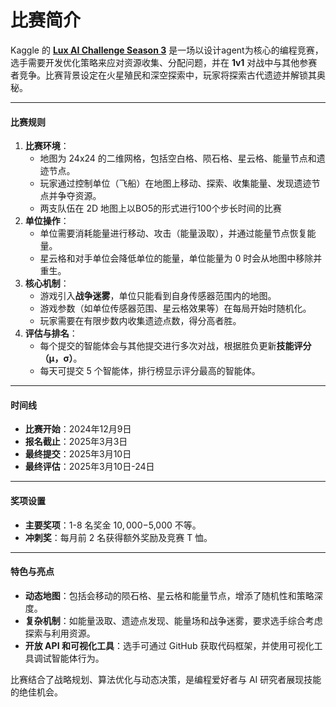 # 比赛简介

Kaggle 的 **[Lux AI Challenge Season 3](https://www.kaggle.com/competitions/lux-ai-season-3)** 是一场以设计agent为核心的编程竞赛，选手需要开发优化策略来应对资源收集、分配问题，并在 **1v1** 对战中与其他参赛者竞争。比赛背景设定在火星殖民和深空探索中，玩家将探索古代遗迹并解锁其奥秘。

------

#### 比赛规则

1. **比赛环境**：
   - 地图为 24x24 的二维网格，包括空白格、陨石格、星云格、能量节点和遗迹节点。
   - 玩家通过控制单位（飞船）在地图上移动、探索、收集能量、发现遗迹节点并争夺资源。
   - 两支队伍在 2D 地图上以BO5的形式进行100个步长时间的比赛
2. **单位操作**：
   - 单位需要消耗能量进行移动、攻击（能量汲取），并通过能量节点恢复能量。
   - 星云格和对手单位会降低单位的能量，单位能量为 0 时会从地图中移除并重生。
3. **核心机制**：
   - 游戏引入**战争迷雾**，单位只能看到自身传感器范围内的地图。
   - 游戏参数（如单位传感器范围、星云格效果等）在每局开始时随机化。
   - 玩家需要在有限步数内收集遗迹点数，得分高者胜。
4. **评估与排名**：
   - 每个提交的智能体会与其他提交进行多次对战，根据胜负更新**技能评分（μ，σ）**。
   - 每天可提交 5 个智能体，排行榜显示评分最高的智能体。

------

#### 时间线

- **比赛开始**：2024年12月9日
- **报名截止**：2025年3月3日
- **最终提交**：2025年3月10日
- **最终评估**：2025年3月10日-24日

------

#### 奖项设置

- **主要奖项**：1-8 名奖金 $10,000-$5,000 不等。
- **冲刺奖**：每月前 2 名获得额外奖励及竞赛 T 恤。

------

#### 特色与亮点

- **动态地图**：包括会移动的陨石格、星云格和能量节点，增添了随机性和策略深度。
- **复杂机制**：如能量汲取、遗迹点发现、能量场和战争迷雾，要求选手综合考虑探索与利用资源。
- **开放 API 和可视化工具**：选手可通过 GitHub 获取代码框架，并使用可视化工具调试智能体行为。

比赛结合了战略规划、算法优化与动态决策，是编程爱好者与 AI 研究者展现技能的绝佳机会。